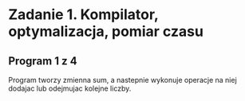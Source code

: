# Zadanie 1.  Kompilator, optymalizacja, pomiar czasu
## Program 1 z 4
Program tworzy zmienna sum, a nastepnie wykonuje operacje na niej dodajac lub odejmujac kolejne liczby.